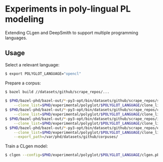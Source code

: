 # Experiments in poly-lingual PL modeling

Extending CLgen and DeepSmith to support multiple programming languages.

## Usage

Select a relevant language:

```sh
$ export POLYGLOT_LANGUAGE="opencl"
```

Prepare a corpus:

```sh
$ bazel build //datasets/github/scrape_repos/...
  
$ $PHD/bazel-phd/bazel-out/*-py3-opt/bin/datasets/github/scrape_repos/scraper \
    --clone_list=$PHD/experimental/polyglot/$POLYGLOT_LANGUAGE/clone_list.pbtxt
$ $PHD/bazel-phd/bazel-out/*-py3-opt/bin/datasets/github/scrape_repos/cloner \
    --clone_list=$PHD/experimental/polyglot/$POLYGLOT_LANGUAGE/clone_list.pbtxt
$ $PHD/bazel-phd/bazel-out/*-py3-opt/bin/datasets/github/scrape_repos/importer \
    --clone_list=$PHD/experimental/polyglot/$POLYGLOT_LANGUAGE/clone_list.pbtxt
$ $PHD/bazel-phd/bazel-out/*-py3-opt/bin/datasets/github/scrape_repos/export_corpus \
    --clone_list=$PHD/experimental/polyglot/$POLYGLOT_LANGUAGE/clone_list.pbtxt \
    --export_path=/var/phd/datasets/github/corpuses/
```

Train a CLgen model:

```sh
$ clgen --config=$PHD/experimental/polyglot/$POLYGLOT_LANGUAGE/clgen.pbtxt
```
